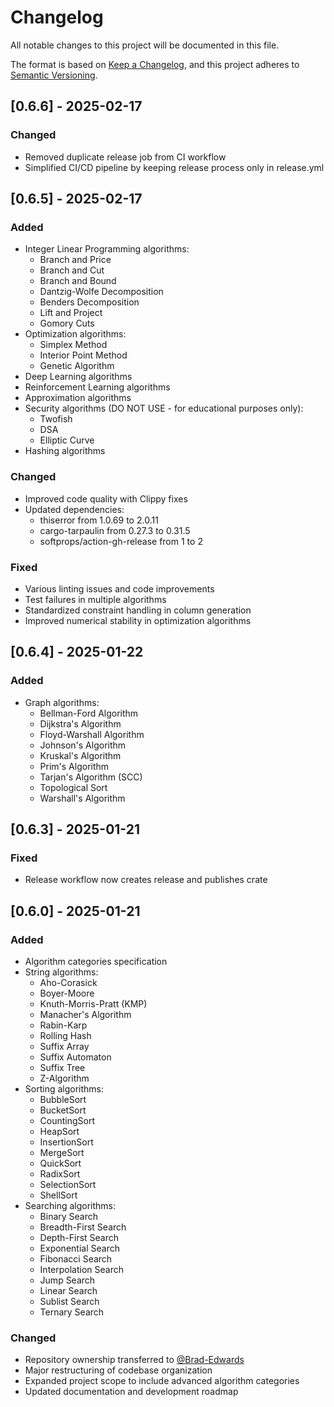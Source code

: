 # Changelog

All notable changes to this project will be documented in this file.

The format is based on [Keep a Changelog](https://keepachangelog.com/en/1.0.0/),
and this project adheres to [Semantic Versioning](https://semver.org/spec/v2.0.0.html).

## [0.6.6] - 2025-02-17

### Changed

- Removed duplicate release job from CI workflow
- Simplified CI/CD pipeline by keeping release process only in release.yml

## [0.6.5] - 2025-02-17

### Added

- Integer Linear Programming algorithms:
  - Branch and Price
  - Branch and Cut
  - Branch and Bound
  - Dantzig-Wolfe Decomposition
  - Benders Decomposition
  - Lift and Project
  - Gomory Cuts
- Optimization algorithms:
  - Simplex Method
  - Interior Point Method
  - Genetic Algorithm
- Deep Learning algorithms
- Reinforcement Learning algorithms
- Approximation algorithms
- Security algorithms (DO NOT USE - for educational purposes only):
  - Twofish
  - DSA
  - Elliptic Curve
- Hashing algorithms

### Changed

- Improved code quality with Clippy fixes
- Updated dependencies:
  - thiserror from 1.0.69 to 2.0.11
  - cargo-tarpaulin from 0.27.3 to 0.31.5
  - softprops/action-gh-release from 1 to 2

### Fixed

- Various linting issues and code improvements
- Test failures in multiple algorithms
- Standardized constraint handling in column generation
- Improved numerical stability in optimization algorithms

## [0.6.4] - 2025-01-22

### Added

- Graph algorithms:
  - Bellman-Ford Algorithm
  - Dijkstra's Algorithm
  - Floyd-Warshall Algorithm
  - Johnson's Algorithm
  - Kruskal's Algorithm
  - Prim's Algorithm
  - Tarjan's Algorithm (SCC)
  - Topological Sort
  - Warshall's Algorithm

## [0.6.3] - 2025-01-21

### Fixed

- Release workflow now creates release and publishes crate

## [0.6.0] - 2025-01-21

### Added

- Algorithm categories specification
- String algorithms:
  - Aho-Corasick
  - Boyer-Moore
  - Knuth-Morris-Pratt (KMP)
  - Manacher's Algorithm
  - Rabin-Karp
  - Rolling Hash
  - Suffix Array
  - Suffix Automaton
  - Suffix Tree
  - Z-Algorithm
- Sorting algorithms:
  - BubbleSort
  - BucketSort
  - CountingSort
  - HeapSort
  - InsertionSort
  - MergeSort
  - QuickSort
  - RadixSort
  - SelectionSort
  - ShellSort
- Searching algorithms:
  - Binary Search
  - Breadth-First Search
  - Depth-First Search
  - Exponential Search
  - Fibonacci Search
  - Interpolation Search
  - Jump Search
  - Linear Search
  - Sublist Search
  - Ternary Search

### Changed

- Repository ownership transferred to [@Brad-Edwards](https://github.com/Brad-Edwards)
- Major restructuring of codebase organization
- Expanded project scope to include advanced algorithm categories
- Updated documentation and development roadmap
